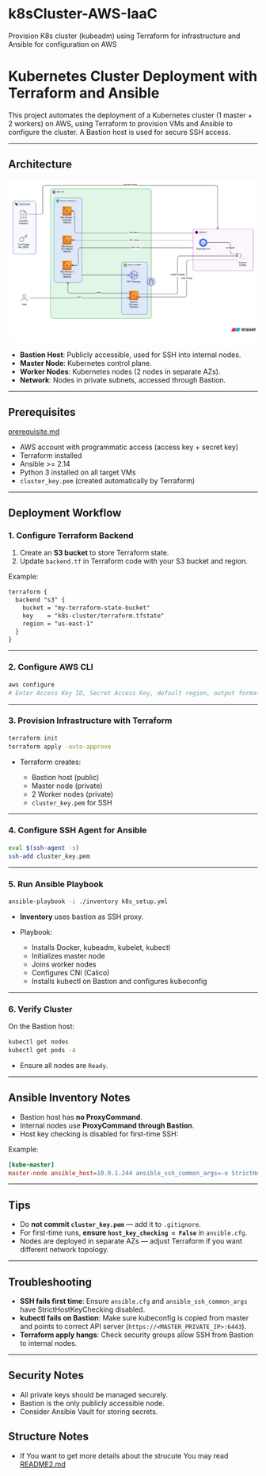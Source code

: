 # k8sCluster-AWS-IaaC
Provision K8s cluster (kubeadm) using Terraform for infrastructure and Ansible for configuration on AWS 

# Kubernetes Cluster Deployment with Terraform and Ansible

This project automates the deployment of a Kubernetes cluster (1 master + 2 workers) on AWS, using Terraform to provision VMs and Ansible to configure the cluster. A Bastion host is used for secure SSH access.

---

## **Architecture**
![Architecture Diagram](./architecture.svg)

- **Bastion Host**: Publicly accessible, used for SSH into internal nodes.
- **Master Node**: Kubernetes control plane.
- **Worker Nodes**: Kubernetes nodes (2 nodes in separate AZs).
- **Network**: Nodes in private subnets, accessed through Bastion.

---

## **Prerequisites**
 [prerequisite.md](prerequisite.md)
- AWS account with programmatic access (access key + secret key)
- Terraform installed
- Ansible >= 2.14
- Python 3 installed on all target VMs
- `cluster_key.pem` (created automatically by Terraform)

---

## **Deployment Workflow**

### **1. Configure Terraform Backend**

1. Create an **S3 bucket** to store Terraform state.  
2. Update `backend.tf` in Terraform code with your S3 bucket and region.

Example:

```hcl
terraform {
  backend "s3" {
    bucket = "my-terraform-state-bucket"
    key    = "k8s-cluster/terraform.tfstate"
    region = "us-east-1"
  }
}
````

---

### **2. Configure AWS CLI**

```bash
aws configure
# Enter Access Key ID, Secret Access Key, default region, output format
```

---

### **3. Provision Infrastructure with Terraform**

```bash
terraform init
terraform apply -auto-approve
```

* Terraform creates:

  * Bastion host (public)
  * Master node (private)
  * 2 Worker nodes (private)
  * `cluster_key.pem` for SSH

---

### **4. Configure SSH Agent for Ansible**

```bash
eval $(ssh-agent -s)
ssh-add cluster_key.pem
```

---

### **5. Run Ansible Playbook**

```bash
ansible-playbook -i ./inventory k8s_setup.yml
```

* **Inventory** uses bastion as SSH proxy.
* Playbook:

  * Installs Docker, kubeadm, kubelet, kubectl
  * Initializes master node
  * Joins worker nodes
  * Configures CNI (Calico)
  * Installs kubectl on Bastion and configures kubeconfig

---

### **6. Verify Cluster**

On the Bastion host:

```bash
kubectl get nodes
kubectl get pods -A
```

* Ensure all nodes are `Ready`.

---

## **Ansible Inventory Notes**

* Bastion host has **no ProxyCommand**.
* Internal nodes use **ProxyCommand through Bastion**.
* Host key checking is disabled for first-time SSH:

Example:

```ini
[kube-master]
master-node ansible_host=10.0.1.244 ansible_ssh_common_args=-o StrictHostKeyChecking=no -o UserKnownHostsFile=/dev/null -o ProxyCommand="ssh -o StrictHostKeyChecking=no -o UserKnownHostsFile=/dev/null -W %h:%p -q ubuntu@<BASTION_PUBLIC_IP>"
```

---

## **Tips**

* Do **not commit `cluster_key.pem`** — add it to `.gitignore`.
* For first-time runs, **ensure `host_key_checking = False`** in `ansible.cfg`.
* Nodes are deployed in separate AZs — adjust Terraform if you want different network topology.

---

## **Troubleshooting**

* **SSH fails first time**: Ensure `ansible.cfg` and `ansible_ssh_common_args` have StrictHostKeyChecking disabled.
* **kubectl fails on Bastion**: Make sure kubeconfig is copied from master and points to correct API server (`https://<MASTER_PRIVATE_IP>:6443`).
* **Terraform apply hangs**: Check security groups allow SSH from Bastion to internal nodes.

---

## **Security Notes**

* All private keys should be managed securely.
* Bastion is the only publicly accessible node.
* Consider Ansible Vault for storing secrets.

## **Structure Notes**
* If You want to get more details about the strucute You may read [README2.md](README2.md)
